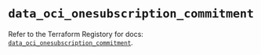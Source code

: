 # `data_oci_onesubscription_commitment`

Refer to the Terraform Registory for docs: [`data_oci_onesubscription_commitment`](https://registry.terraform.io/providers/oracle/oci/6.18.0/docs/data-sources/onesubscription_commitment).
